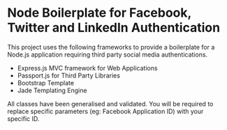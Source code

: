 Node Boilerplate for Facebook, Twitter and LinkedIn Authentication
================

<p>This project uses the following frameworks to provide a boilerplate for a Node.js application requiring third party social media authentications.</p>

<ul>
	<li>Express.js MVC framework for Web Applications</li>
	<li>Passport.js for Third Party Libraries</li>
	<li>Bootstrap Template</li>
	<li>Jade Templating Engine</li>
</ul>

<p>All classes have been generalised and validated. You will be required to replace specific parameters (eg: Facebook Application ID) with your specific ID.</p>
	
